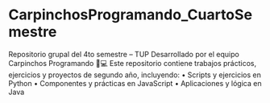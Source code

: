 # CarpinchosProgramando_CuartoSemestre
Repositorio grupal del 4to semestre – TUP Desarrollado por el equipo Carpinchos Programando 🦫💻 Este repositorio contiene trabajos prácticos, ejercicios y proyectos de segundo año, incluyendo: • Scripts y ejercicios en Python • Componentes y prácticas en JavaScript • Aplicaciones y lógica en Java 
